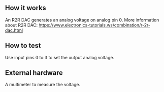 <!---

This file is used to generate your project datasheet. Please fill in the information below and delete any unused
sections.

You can also include images in this folder and reference them in the markdown. Each image must be less than
512 kb in size, and the combined size of all images must be less than 1 MB.
-->

## How it works

An R2R DAC generates an analog voltage on analog pin 0. 
More information about R2R DAC: https://www.electronics-tutorials.ws/combination/r-2r-dac.html

## How to test

Use input pins 0 to 3 to set the output analog voltage.

## External hardware

A multimeter to measure the voltage.
